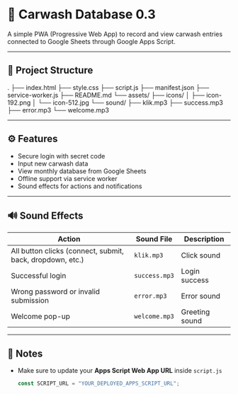 # 🚗 Carwash Database 0.3

A simple PWA (Progressive Web App) to record and view carwash entries connected to Google Sheets through Google Apps Script.

---

## 📂 Project Structure

.
├── index.html
├── style.css
├── script.js
├── manifest.json
├── service-worker.js
├── README.md
└── assets/
├── icons/
│ ├── icon-192.png
│ └── icon-512.jpg
└── sound/
├── klik.mp3
├── success.mp3
├── error.mp3
└── welcome.mp3


---

## ⚙️ Features

- Secure login with secret code
- Input new carwash data
- View monthly database from Google Sheets
- Offline support via service worker
- Sound effects for actions and notifications

---

## 🔊 Sound Effects

| Action | Sound File | Description |
|--------|-------------|-------------|
| All button clicks (connect, submit, back, dropdown, etc.) | `klik.mp3` | Click sound |
| Successful login | `success.mp3` | Login success |
| Wrong password or invalid submission | `error.mp3` | Error sound |
| Welcome pop-up | `welcome.mp3` | Greeting sound |

---

## 🧠 Notes

- Make sure to update your **Apps Script Web App URL** inside `script.js`  
  ```js
  const SCRIPT_URL = "YOUR_DEPLOYED_APPS_SCRIPT_URL";
